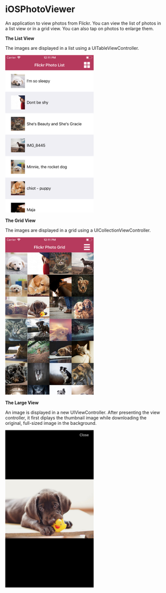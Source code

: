 # iOSPhotoViewer
An application to view photos from Flickr. You can view the list of photos in a list view or in a grid view. You can also tap on photos to enlarge them.

<p><b>The List View </b></p>
<p>The images are displayed in a list using a UITableViewController.</p>
<img src="Screenshots/Screenshot1.png" height="500px">

<p><b>The Grid View </b></p>
<p>The images are displayed in a grid using a UICollectionViewController.</p>
<img src="Screenshots/Screenshot2.png" height="500px">

<p><b>The Large View </b></p>
<p>An image is displayed in a new UIViewController. After presenting the view controller, it first diplays the thumbnail image while downloading the original, full-sized image in the background.</p>
<img src="Screenshots/Screenshot3.png" height="500px">
